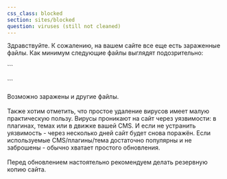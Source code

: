 ```yaml
---
css_class: blocked
section: sites/blocked
question: viruses (still not cleaned)
---
```

Здравствуйте. К сожалению, на вашем сайте все еще есть зараженные файлы. Как минимум следующие файлы выглядят подозрительно:
<br><br>
&#96;&#96;&#96;
<br><br>
&#96;&#96;&#96;
<br><br>
Возможно заражены и другие файлы.
<br><br>
Также хотим отметить, что простое удаление вирусов имеет малую практическую пользу. Вирусы проникают на сайт через уязвимости: в плагинах, темах или в движке вашей CMS. И если не устранить уязвимость - через несколько дней сайт будет снова поражён. Если используемые CMS/плагины/тема достаточно популярны и не заброшены - обычно хватает простого обновления.
 <br><br>
Перед обновлением настоятельно рекомендуем делать резервную копию сайта.
